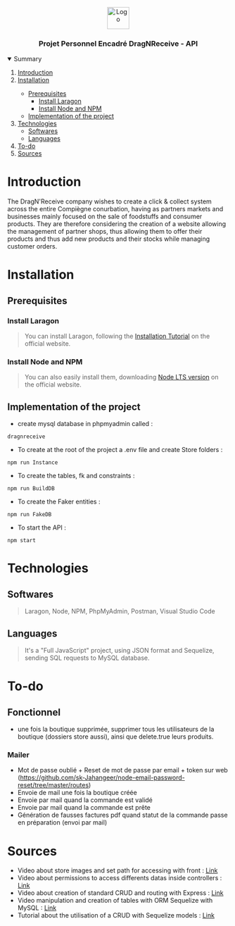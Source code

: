 <p align="center">
    <img src="https://www.promeo-formation.fr/themes/custom/promeo/img/logos/logo_promeo_white.svg" alt="Logo" height="50px"><br>
    <h3 align="center">Projet Personnel Encadré DragNReceive - API </h3>
</p>  

<details open="open">
  <summary>Summary</summary>
  <ol>
    <li>
      <a href="#Introduction">Introduction</a>
    </li>
    <li>
      <a href="#Installation">Installation</a>
    </li>
    <ul>
        <li>
            <a href="#Prerequisites">Prerequisites</a>
            <ul>
              <li>
                <a href="#Install-Laragon">Install Laragon</a>
              </li>
              <li>
                <a href="#Install-Node-and-NPM">Install Node and NPM</a>
              </li>
          </ul>
        </li>
        <li>
            <a href="#Implementation-of-the-project">Implementation of the project</a>
        </li>
    </ul>
    <li>
      <a href="#Technologies">Technologies</a>
      <ul>
        <li>
          <a href="#Softwares">Softwares</a>
        </li>
        <li>
          <a href="#Languages">Languages</a>
        </li>
      </ul>
    </li>
    <li>
      <a href="#To-do">To-do</a>
    </li>
    <li>
      <a href="#Sources">Sources</a>
    </li>
</details> 
    
# Introduction
    
The DragN'Receive company wishes to create a click & collect system across the entire Compiègne conurbation, having as partners markets and businesses mainly focused on the sale of foodstuffs and consumer products. They are therefore considering the creation of a website allowing the management of partner shops, thus allowing them to offer their products and thus add new products and their stocks while managing customer orders.
    
# Installation

## Prerequisites

### Install Laragon

> You can install Laragon, following the [Installation Tutorial](https://laragon.org/) on the official website.

### Install Node and NPM

> You can also easily install them, downloading [Node LTS version](https://nodejs.org/en/) on the official website.

## Implementation of the project

- create mysql database in phpmyadmin called :
```
dragnreceive
```
- To create at the root of the project a .env file and create Store folders :
```
npm run Instance
```
- To create the tables, fk and constraints :
```
npm run BuildDB
```
- To create the Faker entities :
```
npm run FakeDB
```
- To start the API :
```
npm start
```
    
# Technologies

## Softwares

> Laragon,
> Node,
> NPM,
> PhpMyAdmin,
> Postman,
> Visual Studio Code

## Languages

> It's a "Full JavaScript" project, using JSON format and Sequelize, sending SQL requests to MySQL database.

# To-do

## Fonctionnel
- une fois la boutique supprimée, supprimer tous les utilisateurs de la boutique (dossiers store aussi), ainsi que delete.true leurs produits.

### Mailer

- Mot de passe oublié + Reset de mot de passe par email + token sur web (https://github.com/sk-Jahangeer/node-email-password-reset/tree/master/routes)
- Envoie de mail une fois la boutique créée
- Envoie par mail quand la commande est validé
- Envoie par mail quand la commande est prête
- Génération de fausses factures pdf quand statut de la commande passe en préparation (envoi par mail)

# Sources

- Video about store images and set path for accessing with front : [Link](https://youtu.be/srPXMt1Q0nY)
- Video about permissions to access differents datas inside controllers : [Link](https://youtu.be/jI4K7L-LI58)
- Video about creation of standard CRUD and routing with Express : [Link](https://youtu.be/l8WPWK9mS5M)
- Video manipulation and creation of tables with ORM Sequelize with MySQL : [Link](https://youtu.be/ExTZYpyAn6s)
- Tutorial about the utilisation of a CRUD with Sequelize models : [Link](https://www.bezkoder.com/node-js-express-sequelize-mysql/)
